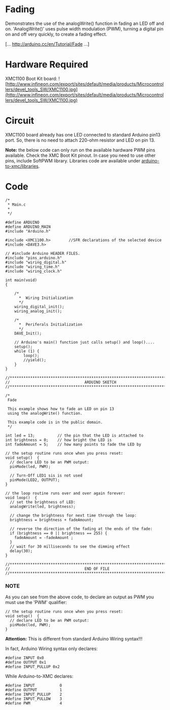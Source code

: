 # Fading #

Demonstrates the use of the analogWrite() function in fading an LED off and on. 'AnalogWrite()' uses pulse width modulation (PWM), turning a digital pin on and off very quickly, to create a fading effect.

[... http://arduino.cc/en/Tutorial/Fade ...]


# Hardware Required #

XMC1100 Boot Kit board: ![http://www.infineon.com/export/sites/default/media/products/Microcontrollers/devel_tools_SW/XMC1100.jpg](http://www.infineon.com/export/sites/default/media/products/Microcontrollers/devel_tools_SW/XMC1100.jpg)

# Circuit #

XMC1100 board already has one LED connected to standard Arduino pin13 port. So, there is no need to attach 220-ohm resistor and LED on pin 13.

**Note:** the below code can only run on the available hardware PWM pins available. Check the XMC Boot Kit pinout. In case you need to use other pins, include SoftPWM library. Libraries code are available under [arduino-to-xmc/libraries](http://code.google.com/p/arduino-to-xmc/source/browse/trunk/libraries/).

# Code #
```
/*
 * Main.c
 *
 */

#define ARDUINO
#define ARDUINO_MAIN
#include "Arduino.h"

#include <XMC1100.h>		//SFR declarations of the selected device
#include <DAVE3.h>

// #include Arduino HEADER FILES.
#include "pins_arduino.h"
#include "wiring_digital.h"
#include "wiring_time.h"
#include "wiring_clock.h"

int main(void)
{

	/*
	  *  Wiring Initialization
	  */
	wiring_digital_init();
	wiring_analog_init();

	/*
	  *  Periferals Initialization
	  */
	DAVE_Init();

	// Arduino's main() function just calls setup() and loop()....
	setup();
	while (1) {
		loop();
		//yield();
	}
}

//****************************************************************************
// 							       ARDUINO SKETCH
//****************************************************************************

/*
 Fade
 
 This example shows how to fade an LED on pin 13
 using the analogWrite() function.
 
 This example code is in the public domain.
 */

int led = 13;          // the pin that the LED is attached to
int brightness = 0;    // how bright the LED is
int fadeAmount = 5;    // how many points to fade the LED by

// the setup routine runs once when you press reset:
void setup()  { 
  // declare LED to be an PWM output:
  pinMode(led, PWM);

  // Turn-Off LED1 sis is not used
  pinMode(LED2, OUTPUT);
} 

// the loop routine runs over and over again forever:
void loop()  { 
  // set the brightness of LED:
  analogWrite(led, brightness);    

  // change the brightness for next time through the loop:
  brightness = brightness + fadeAmount;

  // reverse the direction of the fading at the ends of the fade: 
  if (brightness == 0 || brightness == 255) {
    fadeAmount = -fadeAmount ; 
  }     
  // wait for 30 milliseconds to see the dimming effect    
  delay(30);                            
}

//****************************************************************************
// 							       END OF FILE
//****************************************************************************
```

### NOTE ###

As you can see from the above code, to declare an output as PWM you must use the 'PWM' qualifier:
```
// the setup routine runs once when you press reset:
void setup()  { 
  // declare LED to be an PWM output:
  pinMode(led, PWM);
} 
```

**Attention:** This is different from standard Arduino Wiring syntax!!!

In fact, Arduino Wiring syntax only declares:
```
#define INPUT 0x0
#define OUTPUT 0x1
#define INPUT_PULLUP 0x2
```

While Arduino-to-XMC declares:
```
#define INPUT			0
#define OUTPUT			1
#define INPUT_PULLUP	2
#define INPUT_PULLDW	3
#define PWM				4
```